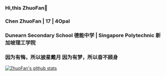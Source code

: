 ### Hi,this ZhuoFan👋
### Chen ZhuoFan | 17 | 4Opal 
### Dunearn Secondary School 德能中学 | Singapore Polytechnic 新加坡理工学院
### 因为有悔，所以披星戴月  因为有梦，所以奋不顾身

[![ZhuoFan's github stats](https://github-readme-stats.vercel.app/api?username=zhuofan-16)](https://github.com/zhuofan-16)

